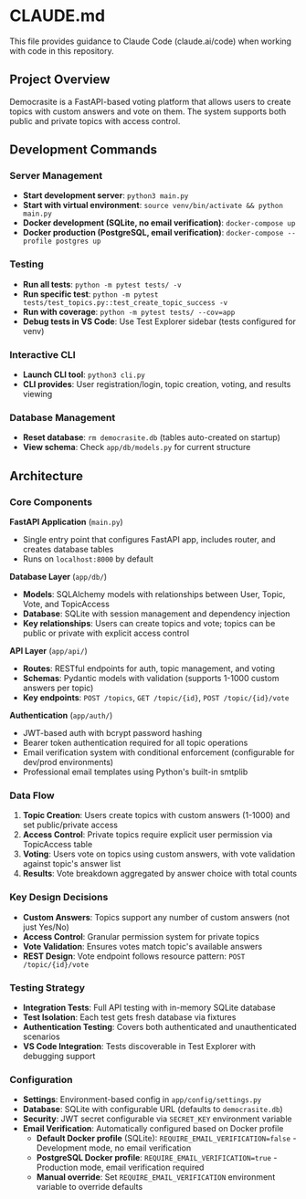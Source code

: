 # CLAUDE.md

This file provides guidance to Claude Code (claude.ai/code) when working with code in this repository.

## Project Overview

Democrasite is a FastAPI-based voting platform that allows users to create topics with custom answers and vote on them. The system supports both public and private topics with access control.

## Development Commands

### Server Management
- **Start development server**: `python3 main.py`
- **Start with virtual environment**: `source venv/bin/activate && python main.py`
- **Docker development (SQLite, no email verification)**: `docker-compose up`
- **Docker production (PostgreSQL, email verification)**: `docker-compose --profile postgres up`

### Testing
- **Run all tests**: `python -m pytest tests/ -v`
- **Run specific test**: `python -m pytest tests/test_topics.py::test_create_topic_success -v`
- **Run with coverage**: `python -m pytest tests/ --cov=app`
- **Debug tests in VS Code**: Use Test Explorer sidebar (tests configured for venv)

### Interactive CLI
- **Launch CLI tool**: `python3 cli.py`
- **CLI provides**: User registration/login, topic creation, voting, and results viewing

### Database Management
- **Reset database**: `rm democrasite.db` (tables auto-created on startup)
- **View schema**: Check `app/db/models.py` for current structure

## Architecture

### Core Components

**FastAPI Application** (`main.py`)
- Single entry point that configures FastAPI app, includes router, and creates database tables
- Runs on `localhost:8000` by default

**Database Layer** (`app/db/`)
- **Models**: SQLAlchemy models with relationships between User, Topic, Vote, and TopicAccess
- **Database**: SQLite with session management and dependency injection
- **Key relationships**: Users can create topics and vote; topics can be public or private with explicit access control

**API Layer** (`app/api/`)
- **Routes**: RESTful endpoints for auth, topic management, and voting
- **Schemas**: Pydantic models with validation (supports 1-1000 custom answers per topic)
- **Key endpoints**: `POST /topics`, `GET /topic/{id}`, `POST /topic/{id}/vote`

**Authentication** (`app/auth/`)
- JWT-based auth with bcrypt password hashing
- Bearer token authentication required for all topic operations
- Email verification system with conditional enforcement (configurable for dev/prod environments)
- Professional email templates using Python's built-in smtplib

### Data Flow

1. **Topic Creation**: Users create topics with custom answers (1-1000) and set public/private access
2. **Access Control**: Private topics require explicit user permission via TopicAccess table
3. **Voting**: Users vote on topics using custom answers, with vote validation against topic's answer list
4. **Results**: Vote breakdown aggregated by answer choice with total counts

### Key Design Decisions

- **Custom Answers**: Topics support any number of custom answers (not just Yes/No)
- **Access Control**: Granular permission system for private topics
- **Vote Validation**: Ensures votes match topic's available answers
- **REST Design**: Vote endpoint follows resource pattern: `POST /topic/{id}/vote`

### Testing Strategy

- **Integration Tests**: Full API testing with in-memory SQLite database
- **Test Isolation**: Each test gets fresh database via fixtures
- **Authentication Testing**: Covers both authenticated and unauthenticated scenarios
- **VS Code Integration**: Tests discoverable in Test Explorer with debugging support

### Configuration

- **Settings**: Environment-based config in `app/config/settings.py`
- **Database**: SQLite with configurable URL (defaults to `democrasite.db`)
- **Security**: JWT secret configurable via `SECRET_KEY` environment variable
- **Email Verification**: Automatically configured based on Docker profile
  - **Default Docker profile** (SQLite): `REQUIRE_EMAIL_VERIFICATION=false` - Development mode, no email verification
  - **PostgreSQL Docker profile**: `REQUIRE_EMAIL_VERIFICATION=true` - Production mode, email verification required
  - **Manual override**: Set `REQUIRE_EMAIL_VERIFICATION` environment variable to override defaults